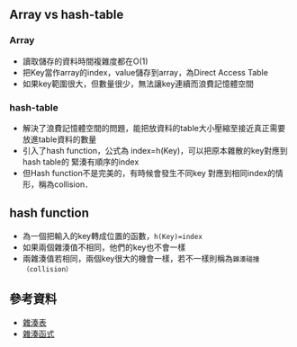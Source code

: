 ## Array vs hash-table
### Array
* 讀取儲存的資料時間複雜度都在O(1)
* 把Key當作array的index，value儲存到array，為Direct Access Table
* 如果key範圍很大，但數量很少，無法讓key連續而浪費記憶體空間

### hash-table
* 解決了浪費記憶體空間的問題，能把放資料的table大小壓縮至接近真正需要放進table資料的數量
* 引入了hash function，公式為 index=h(Key)，可以把原本雜散的key對應到 hash table的 緊湊有順序的index
* 但Hash function不是完美的，有時候會發生不同key 對應到相同index的情形，稱為collision．

## hash function
* 為一個把輸入的key轉成位置的函數，`h(Key)=index`
* 如果兩個雜湊值不相同，他們的key也不會一樣
* 兩雜湊值若相同，兩個key很大的機會一樣，若不一樣則稱為`雜湊碰撞（collision）`


## 參考資料
* [雜湊表](https://zh.wikipedia.org/wiki/%E5%93%88%E5%B8%8C%E8%A1%A8)
* [雜湊函式](https://zh.wikipedia.org/wiki/%E6%95%A3%E5%88%97%E5%87%BD%E6%95%B8)
